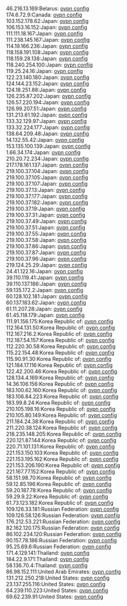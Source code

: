 46.216.13.169:Belarus: [ovpn config](vpn/46_216_13_169.ovpn)  
174.6.72.9:Canada: [ovpn config](vpn/174_6_72_9.ovpn)  
103.152.178.62:Japan: [ovpn config](vpn/103_152_178_62.ovpn)  
106.153.16.152:Japan: [ovpn config](vpn/106_153_16_152.ovpn)  
111.111.18.167:Japan: [ovpn config](vpn/111_111_18_167.ovpn)  
111.238.145.167:Japan: [ovpn config](vpn/111_238_145_167.ovpn)  
114.19.166.236:Japan: [ovpn config](vpn/114_19_166_236.ovpn)  
118.158.191.108:Japan: [ovpn config](vpn/118_158_191_108.ovpn)  
118.159.28.138:Japan: [ovpn config](vpn/118_159_28_138.ovpn)  
118.240.254.100:Japan: [ovpn config](vpn/118_240_254_100.ovpn)  
119.25.24.16:Japan: [ovpn config](vpn/119_25_24_16.ovpn)  
122.23.140.180:Japan: [ovpn config](vpn/122_23_140_180.ovpn)  
124.144.23.152:Japan: [ovpn config](vpn/124_144_23_152.ovpn)  
124.18.251.88:Japan: [ovpn config](vpn/124_18_251_88.ovpn)  
126.235.87.202:Japan: [ovpn config](vpn/126_235_87_202.ovpn)  
126.57.220.194:Japan: [ovpn config](vpn/126_57_220_194.ovpn)  
126.99.207.51:Japan: [ovpn config](vpn/126_99_207_51.ovpn)  
131.213.61.192:Japan: [ovpn config](vpn/131_213_61_192.ovpn)  
133.32.129.97:Japan: [ovpn config](vpn/133_32_129_97.ovpn)  
133.32.224.177:Japan: [ovpn config](vpn/133_32_224_177.ovpn)  
138.64.209.48:Japan: [ovpn config](vpn/138_64_209_48.ovpn)  
14.132.55.42:Japan: [ovpn config](vpn/14_132_55_42.ovpn)  
153.135.100.139:Japan: [ovpn config](vpn/153_135_100_139.ovpn)  
1.66.34.174:Japan: [ovpn config](vpn/1_66_34_174.ovpn)  
210.20.72.234:Japan: [ovpn config](vpn/210_20_72_234.ovpn)  
217.178.161.137:Japan: [ovpn config](vpn/217_178_161_137.ovpn)  
219.100.37.104:Japan: [ovpn config](vpn/219_100_37_104.ovpn)  
219.100.37.105:Japan: [ovpn config](vpn/219_100_37_105.ovpn)  
219.100.37.107:Japan: [ovpn config](vpn/219_100_37_107.ovpn)  
219.100.37.13:Japan: [ovpn config](vpn/219_100_37_13.ovpn)  
219.100.37.177:Japan: [ovpn config](vpn/219_100_37_177.ovpn)  
219.100.37.182:Japan: [ovpn config](vpn/219_100_37_182.ovpn)  
219.100.37.19:Japan: [ovpn config](vpn/219_100_37_19.ovpn)  
219.100.37.31:Japan: [ovpn config](vpn/219_100_37_31.ovpn)  
219.100.37.49:Japan: [ovpn config](vpn/219_100_37_49.ovpn)  
219.100.37.51:Japan: [ovpn config](vpn/219_100_37_51.ovpn)  
219.100.37.55:Japan: [ovpn config](vpn/219_100_37_55.ovpn)  
219.100.37.58:Japan: [ovpn config](vpn/219_100_37_58.ovpn)  
219.100.37.86:Japan: [ovpn config](vpn/219_100_37_86.ovpn)  
219.100.37.87:Japan: [ovpn config](vpn/219_100_37_87.ovpn)  
219.100.37.96:Japan: [ovpn config](vpn/219_100_37_96.ovpn)  
219.124.25.29:Japan: [ovpn config](vpn/219_124_25_29.ovpn)  
24.41.122.16:Japan: [ovpn config](vpn/24_41_122_16.ovpn)  
39.110.119.41:Japan: [ovpn config](vpn/39_110_119_41.ovpn)  
39.110.137.186:Japan: [ovpn config](vpn/39_110_137_186.ovpn)  
59.135.172.2:Japan: [ovpn config](vpn/59_135_172_2.ovpn)  
60.128.102.181:Japan: [ovpn config](vpn/60_128_102_181.ovpn)  
60.137.183.62:Japan: [ovpn config](vpn/60_137_183_62.ovpn)  
61.11.207.28:Japan: [ovpn config](vpn/61_11_207_28.ovpn)  
61.45.118.179:Japan: [ovpn config](vpn/61_45_118_179.ovpn)  
111.91.156.175:Korea Republic of: [ovpn config](vpn/111_91_156_175.ovpn)  
112.164.131.50:Korea Republic of: [ovpn config](vpn/112_164_131_50.ovpn)  
112.167.216.2:Korea Republic of: [ovpn config](vpn/112_167_216_2.ovpn)  
112.187.54.157:Korea Republic of: [ovpn config](vpn/112_187_54_157.ovpn)  
112.220.30.58:Korea Republic of: [ovpn config](vpn/112_220_30_58.ovpn)  
115.22.154.48:Korea Republic of: [ovpn config](vpn/115_22_154_48.ovpn)  
115.90.91.30:Korea Republic of: [ovpn config](vpn/115_90_91_30.ovpn)  
121.184.17.116:Korea Republic of: [ovpn config](vpn/121_184_17_116.ovpn)  
122.42.200.46:Korea Republic of: [ovpn config](vpn/122_42_200_46.ovpn)  
128.134.4.169:Korea Republic of: [ovpn config](vpn/128_134_4_169.ovpn)  
14.36.106.156:Korea Republic of: [ovpn config](vpn/14_36_106_156.ovpn)  
183.100.62.160:Korea Republic of: [ovpn config](vpn/183_100_62_160.ovpn)  
183.106.84.223:Korea Republic of: [ovpn config](vpn/183_106_84_223.ovpn)  
183.99.8.24:Korea Republic of: [ovpn config](vpn/183_99_8_24.ovpn)  
210.105.198.16:Korea Republic of: [ovpn config](vpn/210_105_198_16.ovpn)  
210.105.80.149:Korea Republic of: [ovpn config](vpn/210_105_80_149.ovpn)  
211.184.24.38:Korea Republic of: [ovpn config](vpn/211_184_24_38.ovpn)  
211.220.38.124:Korea Republic of: [ovpn config](vpn/211_220_38_124.ovpn)  
218.235.148.205:Korea Republic of: [ovpn config](vpn/218_235_148_205.ovpn)  
220.121.87.144:Korea Republic of: [ovpn config](vpn/220_121_87_144.ovpn)  
220.71.101.131:Korea Republic of: [ovpn config](vpn/220_71_101_131.ovpn)  
221.153.150.103:Korea Republic of: [ovpn config](vpn/221_153_150_103.ovpn)  
221.153.195.162:Korea Republic of: [ovpn config](vpn/221_153_195_162.ovpn)  
221.153.206.190:Korea Republic of: [ovpn config](vpn/221_153_206_190.ovpn)  
221.167.77.152:Korea Republic of: [ovpn config](vpn/221_167_77_152.ovpn)  
58.151.98.70:Korea Republic of: [ovpn config](vpn/58_151_98_70.ovpn)  
59.12.85.196:Korea Republic of: [ovpn config](vpn/59_12_85_196.ovpn)  
59.20.187.78:Korea Republic of: [ovpn config](vpn/59_20_187_78.ovpn)  
59.29.9.22:Korea Republic of: [ovpn config](vpn/59_29_9_22.ovpn)  
61.73.123.182:Korea Republic of: [ovpn config](vpn/61_73_123_182.ovpn)  
109.126.33.181:Russian Federation: [ovpn config](vpn/109_126_33_181.ovpn)  
109.126.58.126:Russian Federation: [ovpn config](vpn/109_126_58_126.ovpn)  
176.212.53.221:Russian Federation: [ovpn config](vpn/176_212_53_221.ovpn)  
82.162.120.175:Russian Federation: [ovpn config](vpn/82_162_120_175.ovpn)  
86.102.234.120:Russian Federation: [ovpn config](vpn/86_102_234_120.ovpn)  
90.157.78.186:Russian Federation: [ovpn config](vpn/90_157_78_186.ovpn)  
95.25.69.6:Russian Federation: [ovpn config](vpn/95_25_69_6.ovpn)  
171.4.129.141:Thailand: [ovpn config](vpn/171_4_129_141.ovpn)  
184.22.9.171:Thailand: [ovpn config](vpn/184_22_9_171.ovpn)  
58.136.70.4:Thailand: [ovpn config](vpn/58_136_70_4.ovpn)  
86.98.152.111:United Arab Emirates: [ovpn config](vpn/86_98_152_111.ovpn)  
131.212.250.218:United States: [ovpn config](vpn/131_212_250_218.ovpn)  
23.137.255.116:United States: [ovpn config](vpn/23_137_255_116.ovpn)  
64.239.110.223:United States: [ovpn config](vpn/64_239_110_223.ovpn)  
69.62.239.91:United States: [ovpn config](vpn/69_62_239_91.ovpn)  
